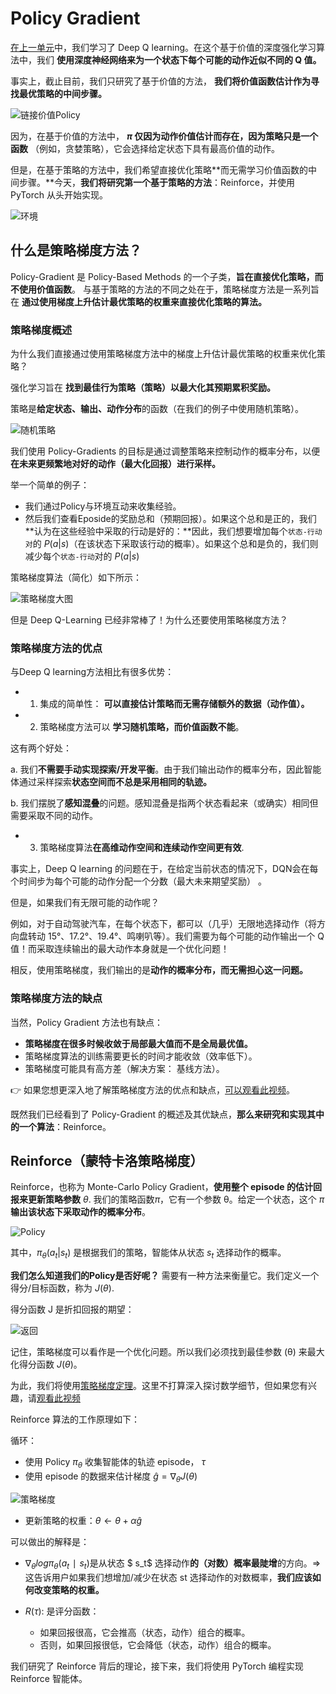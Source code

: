 # Policy Gradient

[在上一单元](https://huggingface.co/blog/deep-rl-dqn)中，我们学习了 Deep Q learning。在这个基于价值的深度强化学习算法中，我们 **使用深度神经网络来为一个状态下每个可能的动作近似不同的 Q 值。**

事实上，截止目前，我们只研究了基于价值的方法， **我们将价值函数估计作为寻找最优策略的中间步骤。**

![链接价值Policy](https://huggingface.co/blog/assets/70_deep_rl_q_part1/link-value-policy.jpg)

因为，在基于价值的方法中， **$π$ 仅因为动作价值估计而存在，因为策略只是一个函数** （例如，贪婪策略），它会选择给定状态下具有最高价值的动作。

但是，在基于策略的方法中，我们希望直接优化策略**而无需学习价值函数的中间步骤。**今天，**我们将研究第一个基于策略的方法**：Reinforce，并使用 PyTorch 从头开始实现。

![环境](https://huggingface.co/blog/assets/85_policy_gradient/envs.gif)

## 什么是策略梯度方法？

Policy-Gradient 是 Policy-Based Methods 的一个子类，**旨在直接优化策略，而不使用价值函数**。 与基于策略的方法的不同之处在于，策略梯度方法是一系列旨在 **通过使用梯度上升估计最优策略的权重来直接优化策略的算法。**

### 策略梯度概述

为什么我们直接通过使用策略梯度方法中的梯度上升估计最优策略的权重来优化策略？

强化学习旨在 **找到最佳行为策略（策略）以最大化其预期累积奖励。**

策略是**给定状态、输出、动作分布**的函数（在我们的例子中使用随机策略）。

![随机策略](https://huggingface.co/blog/assets/63_deep_rl_intro/pbm_2.jpg)

我们使用 Policy-Gradients 的目标是通过调整策略来控制动作的概率分布，以便**在未来更频繁地对好的动作（最大化回报）进行采样。**

举一个简单的例子：

- 我们通过Policy与环境互动来收集经验。
- 然后我们查看Eposide的奖励总和（预期回报）。如果这个总和是正的，我们 **认为在这些经验中采取的行动是好的：**因此，我们想要增加每个``状态-行动对``的 $P(a|s)$（在该状态下采取该行动的概率）。如果这个总和是负的，我们则减少每个`状态-行动`对的 $P(a|s)$

策略梯度算法（简化）如下所示：

![策略梯度大图](https://huggingface.co/blog/assets/85_policy_gradient/pg_bigpicture.jpg)

但是 Deep Q-Learning 已经非常棒了！为什么还要使用策略梯度方法？

### 策略梯度方法的优点

与Deep Q learning方法相比有很多优势：

- 1. 集成的简单性： **可以直接估计策略而无需存储额外的数据（动作值）。**
- 2. 策略梯度方法可以 **学习随机策略，而价值函数不能**。

这有两个好处：

a. 我们**不需要手动实现探索/开发平衡**。由于我们输出动作的概率分布，因此智能体通过采样探索**状态空间而不总是采用相同的轨迹。**

b. 我们摆脱了**感知混叠**的问题。感知混叠是指两个状态看起来（或确实）相同但需要采取不同的动作。

- 3. 策略梯度算法**在高维动作空间和连续动作空间更有效**.

事实上，Deep Q learning 的问题在于，在给定当前状态的情况下，DQN会在每个时间步为每个可能的动作分配一个分数（最大未来期望奖励） 。

但是，如果我们有无限可能的动作呢？

例如，对于自动驾驶汽车，在每个状态下，都可以（几乎）无限地选择动作（将方向盘转动 15°、17.2°、19.4°、鸣喇叭等）。我们需要为每个可能的动作输出一个 Q 值！而采取连续输出的最大动作本身就是一个优化问题！

相反，使用策略梯度，我们输出的是**动作的概率分布，而无需担心这一问题。**

### 策略梯度方法的缺点

当然，Policy Gradient 方法也有缺点：

- **策略梯度在很多时候收敛于局部最大值而不是全局最优值。**
- 策略梯度算法的训练需要更长的时间才能收敛（效率低下）。
- 策略梯度可能具有高方差（解决方案： 基线方法）。

👉 如果您想更深入地了解策略梯度方法的优点和缺点，[可以观看此视频](https://youtu.be/y3oqOjHilio)。

既然我们已经看到了 Policy-Gradient 的概述及其优缺点，**那么来研究和实现其中的一个算法**：Reinforce。

## Reinforce（蒙特卡洛策略梯度）

Reinforce，也称为 Monte-Carlo Policy Gradient，**使用整个 episode 的估计回报来更新策略参数**  $θ$. 我们的策略函数$π$，它有一个参数 θ。给定一个状态，这个 $π$ **输出该状态下采取动作的概率分布**。

![Policy](https://huggingface.co/blog/assets/85_policy_gradient/policy.jpg)

其中，$\pi_\theta(a_t|s_t)$ 是根据我们的策略，智能体从状态 $s_t$ 选择动作的概率。

**我们怎么知道我们的Policy是否好呢？** 需要有一种方法来衡量它。我们定义一个得分/目标函数，称为 $J(θ)$.

得分函数 J 是折扣回报的期望：

![返回](https://huggingface.co/blog/assets/85_policy_gradient/objective.jpg)

记住，策略梯度可以看作是一个优化问题。所以我们必须找到最佳参数 (θ) 来最大化得分函数 $J(θ)$。

为此，我们将使用[策略梯度定理](https://www.youtube.com/watch?v=AKbX1Zvo7r8)。这里不打算深入探讨数学细节，但如果您有兴趣，请[观看此视频](https://www.youtube.com/watch?v=AKbX1Zvo7r8)

Reinforce 算法的工作原理如下：

循环：

- 使用 Policy $\pi_\theta$ 收集智能体的轨迹 episode， $\tau$
- 使用 episode 的数据来估计梯度 $\hat{g} = \nabla_\theta J(\theta)$

![策略梯度](https://huggingface.co/blog/assets/85_policy_gradient/pg.jpg)

- 更新策略的权重：$\theta \leftarrow \theta + \alpha \hat{g}$


可以做出的解释是：

- $\nabla_\theta logπ_θ(a_t∣s_t)$是从状态 $ s_t$ 选择动作**的（对数）概率最陡增**的方向。=> 这告诉用户如果我们想增加/减少在状态 st 选择动作的对数概率，**我们应该如何改变策略的权重。**

- $R(\tau)$: 是评分函数：

  - 如果回报很高，它会推高（状态，动作）组合的概率。
  - 否则，如果回报很低，它会降低（状态，动作）组合的概率。

我们研究了 Reinforce 背后的理论，接下来，我们将使用 PyTorch 编程实现 Reinforce 智能体。
